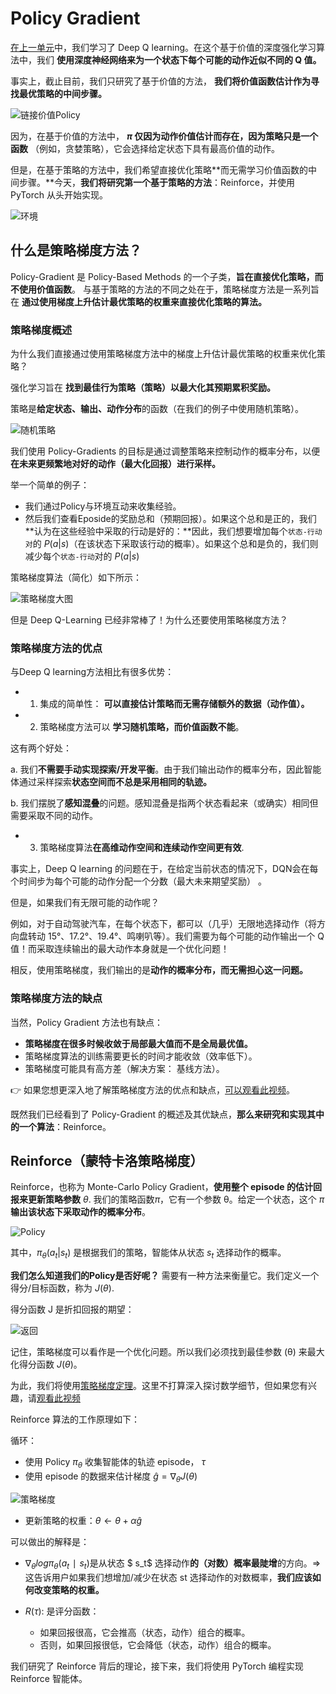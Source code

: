 # Policy Gradient

[在上一单元](https://huggingface.co/blog/deep-rl-dqn)中，我们学习了 Deep Q learning。在这个基于价值的深度强化学习算法中，我们 **使用深度神经网络来为一个状态下每个可能的动作近似不同的 Q 值。**

事实上，截止目前，我们只研究了基于价值的方法， **我们将价值函数估计作为寻找最优策略的中间步骤。**

![链接价值Policy](https://huggingface.co/blog/assets/70_deep_rl_q_part1/link-value-policy.jpg)

因为，在基于价值的方法中， **$π$ 仅因为动作价值估计而存在，因为策略只是一个函数** （例如，贪婪策略），它会选择给定状态下具有最高价值的动作。

但是，在基于策略的方法中，我们希望直接优化策略**而无需学习价值函数的中间步骤。**今天，**我们将研究第一个基于策略的方法**：Reinforce，并使用 PyTorch 从头开始实现。

![环境](https://huggingface.co/blog/assets/85_policy_gradient/envs.gif)

## 什么是策略梯度方法？

Policy-Gradient 是 Policy-Based Methods 的一个子类，**旨在直接优化策略，而不使用价值函数**。 与基于策略的方法的不同之处在于，策略梯度方法是一系列旨在 **通过使用梯度上升估计最优策略的权重来直接优化策略的算法。**

### 策略梯度概述

为什么我们直接通过使用策略梯度方法中的梯度上升估计最优策略的权重来优化策略？

强化学习旨在 **找到最佳行为策略（策略）以最大化其预期累积奖励。**

策略是**给定状态、输出、动作分布**的函数（在我们的例子中使用随机策略）。

![随机策略](https://huggingface.co/blog/assets/63_deep_rl_intro/pbm_2.jpg)

我们使用 Policy-Gradients 的目标是通过调整策略来控制动作的概率分布，以便**在未来更频繁地对好的动作（最大化回报）进行采样。**

举一个简单的例子：

- 我们通过Policy与环境互动来收集经验。
- 然后我们查看Eposide的奖励总和（预期回报）。如果这个总和是正的，我们 **认为在这些经验中采取的行动是好的：**因此，我们想要增加每个``状态-行动对``的 $P(a|s)$（在该状态下采取该行动的概率）。如果这个总和是负的，我们则减少每个`状态-行动`对的 $P(a|s)$

策略梯度算法（简化）如下所示：

![策略梯度大图](https://huggingface.co/blog/assets/85_policy_gradient/pg_bigpicture.jpg)

但是 Deep Q-Learning 已经非常棒了！为什么还要使用策略梯度方法？

### 策略梯度方法的优点

与Deep Q learning方法相比有很多优势：

- 1. 集成的简单性： **可以直接估计策略而无需存储额外的数据（动作值）。**
- 2. 策略梯度方法可以 **学习随机策略，而价值函数不能**。

这有两个好处：

a. 我们**不需要手动实现探索/开发平衡**。由于我们输出动作的概率分布，因此智能体通过采样探索**状态空间而不总是采用相同的轨迹。**

b. 我们摆脱了**感知混叠**的问题。感知混叠是指两个状态看起来（或确实）相同但需要采取不同的动作。

- 3. 策略梯度算法**在高维动作空间和连续动作空间更有效**.

事实上，Deep Q learning 的问题在于，在给定当前状态的情况下，DQN会在每个时间步为每个可能的动作分配一个分数（最大未来期望奖励） 。

但是，如果我们有无限可能的动作呢？

例如，对于自动驾驶汽车，在每个状态下，都可以（几乎）无限地选择动作（将方向盘转动 15°、17.2°、19.4°、鸣喇叭等）。我们需要为每个可能的动作输出一个 Q 值！而采取连续输出的最大动作本身就是一个优化问题！

相反，使用策略梯度，我们输出的是**动作的概率分布，而无需担心这一问题。**

### 策略梯度方法的缺点

当然，Policy Gradient 方法也有缺点：

- **策略梯度在很多时候收敛于局部最大值而不是全局最优值。**
- 策略梯度算法的训练需要更长的时间才能收敛（效率低下）。
- 策略梯度可能具有高方差（解决方案： 基线方法）。

👉 如果您想更深入地了解策略梯度方法的优点和缺点，[可以观看此视频](https://youtu.be/y3oqOjHilio)。

既然我们已经看到了 Policy-Gradient 的概述及其优缺点，**那么来研究和实现其中的一个算法**：Reinforce。

## Reinforce（蒙特卡洛策略梯度）

Reinforce，也称为 Monte-Carlo Policy Gradient，**使用整个 episode 的估计回报来更新策略参数**  $θ$. 我们的策略函数$π$，它有一个参数 θ。给定一个状态，这个 $π$ **输出该状态下采取动作的概率分布**。

![Policy](https://huggingface.co/blog/assets/85_policy_gradient/policy.jpg)

其中，$\pi_\theta(a_t|s_t)$ 是根据我们的策略，智能体从状态 $s_t$ 选择动作的概率。

**我们怎么知道我们的Policy是否好呢？** 需要有一种方法来衡量它。我们定义一个得分/目标函数，称为 $J(θ)$.

得分函数 J 是折扣回报的期望：

![返回](https://huggingface.co/blog/assets/85_policy_gradient/objective.jpg)

记住，策略梯度可以看作是一个优化问题。所以我们必须找到最佳参数 (θ) 来最大化得分函数 $J(θ)$。

为此，我们将使用[策略梯度定理](https://www.youtube.com/watch?v=AKbX1Zvo7r8)。这里不打算深入探讨数学细节，但如果您有兴趣，请[观看此视频](https://www.youtube.com/watch?v=AKbX1Zvo7r8)

Reinforce 算法的工作原理如下：

循环：

- 使用 Policy $\pi_\theta$ 收集智能体的轨迹 episode， $\tau$
- 使用 episode 的数据来估计梯度 $\hat{g} = \nabla_\theta J(\theta)$

![策略梯度](https://huggingface.co/blog/assets/85_policy_gradient/pg.jpg)

- 更新策略的权重：$\theta \leftarrow \theta + \alpha \hat{g}$


可以做出的解释是：

- $\nabla_\theta logπ_θ(a_t∣s_t)$是从状态 $ s_t$ 选择动作**的（对数）概率最陡增**的方向。=> 这告诉用户如果我们想增加/减少在状态 st 选择动作的对数概率，**我们应该如何改变策略的权重。**

- $R(\tau)$: 是评分函数：

  - 如果回报很高，它会推高（状态，动作）组合的概率。
  - 否则，如果回报很低，它会降低（状态，动作）组合的概率。

我们研究了 Reinforce 背后的理论，接下来，我们将使用 PyTorch 编程实现 Reinforce 智能体。
